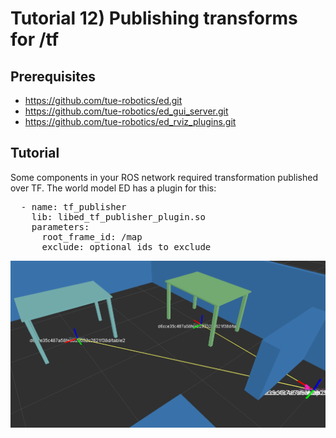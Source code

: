 # Tutorial 12) Publishing transforms for /tf

## Prerequisites

- https://github.com/tue-robotics/ed.git
- https://github.com/tue-robotics/ed_gui_server.git
- https://github.com/tue-robotics/ed_rviz_plugins.git

## Tutorial

Some components in your ROS network required transformation published over TF. The world model ED has a plugin for this:

<pre>
  - name: tf_publisher
    lib: libed_tf_publisher_plugin.so
    parameters:
      root_frame_id: /map
      exclude: optional_ids_to_exclude
</pre>

![tf](img/tf.png)
